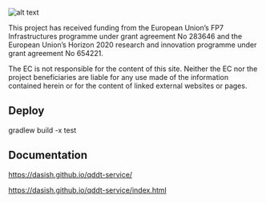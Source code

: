 ![alt text](../../../qddt-client/wiki/images/seriss-logo.jpg)


This project has received funding from   the European Union’s FP7 Infrastructures programme under grant agreement No 283646  and the European Union’s Horizon 2020 research and innovation programme under grant agreement No 654221.

The EC is not responsible for the content of this site. Neither the EC nor the project beneficiaries are liable for any use made of the information contained herein or for the content of linked external websites or pages.


Deploy
-------

gradlew build -x test

Documentation
-------------
https://dasish.github.io/qddt-service/

https://dasish.github.io/qddt-service/index.html
